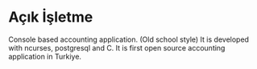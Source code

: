 Açık İşletme
===========

Console based accounting application. (Old school style) It is developed with ncurses, postgresql and C. It is first open source accounting application in Turkiye.


